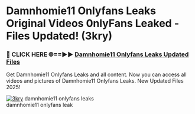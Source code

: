 # Damnhomie11 Onlyfans Leaks Original Videos 0nlyFans Leaked - Files Updated! (3kry)

<h3>🔴 CLICK HERE 🌐==►► <a href="https://tinyurl.com/2jnfzry5" rel="nofollow">Damnhomie11 Onlyfans Leaks Updated Files</a></h3>

Get Damnhomie11 Onlyfans Leaks and all content. Now you can access all videos and pictures of Damnhomie11 Onlyfans Leaks. New Updated Files 2025!

[![3kry](https://i.imgur.com/GyGTBgg.gif)](https://tinyurl.com/2jnfzry5)
damnhomie11 onlyfans leaks<br>
damnhomie11 onlyfans leak